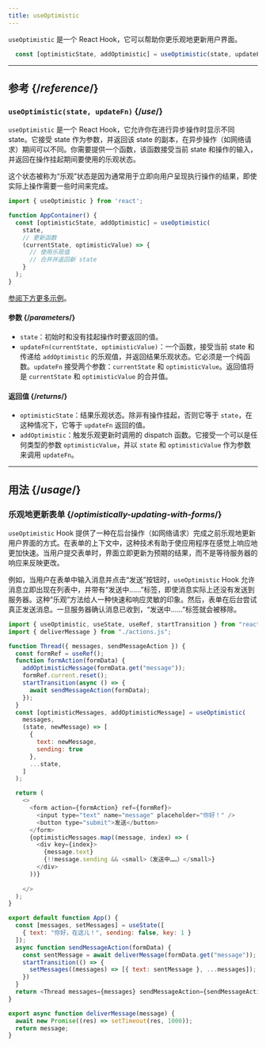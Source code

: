 ```yaml
---
title: useOptimistic
---
```


<Intro>

`useOptimistic` 是一个 React Hook，它可以帮助你更乐观地更新用户界面。

```js
  const [optimisticState, addOptimistic] = useOptimistic(state, updateFn);
```

</Intro>

<InlineToc />

---

## 参考 {/*reference*/}

### `useOptimistic(state, updateFn)` {/*use*/}

`useOptimistic` 是一个 React Hook，它允许你在进行异步操作时显示不同 state。它接受 state 作为参数，并返回该 state 的副本，在异步操作（如网络请求）期间可以不同。你需要提供一个函数，该函数接受当前 state 和操作的输入，并返回在操作挂起期间要使用的乐观状态。

这个状态被称为“乐观”状态是因为通常用于立即向用户呈现执行操作的结果，即使实际上操作需要一些时间来完成。

```js
import { useOptimistic } from 'react';

function AppContainer() {
  const [optimisticState, addOptimistic] = useOptimistic(
    state,
    // 更新函数
    (currentState, optimisticValue) => {
      // 使用乐观值
      // 合并并返回新 state
    }
  );
}
```

[参阅下方更多示例](#usage)。

#### 参数 {/*parameters*/}

* `state`：初始时和没有挂起操作时要返回的值。
* `updateFn(currentState, optimisticValue)`：一个函数，接受当前 state 和传递给 `addOptimistic` 的乐观值，并返回结果乐观状态。它必须是一个纯函数。`updateFn` 接受两个参数：`currentState` 和 `optimisticValue`。返回值将是 `currentState` 和 `optimisticValue` 的合并值。


#### 返回值 {/*returns*/}

* `optimisticState`：结果乐观状态。除非有操作挂起，否则它等于 `state`，在这种情况下，它等于 `updateFn` 返回的值。
* `addOptimistic`：触发乐观更新时调用的 dispatch 函数。它接受一个可以是任何类型的参数 `optimisticValue`，并以 `state` 和 `optimisticValue` 作为参数来调用 `updateFn`。

---

## 用法 {/*usage*/}

### 乐观地更新表单 {/*optimistically-updating-with-forms*/}

`useOptimistic` Hook 提供了一种在后台操作（如网络请求）完成之前乐观地更新用户界面的方式。在表单的上下文中，这种技术有助于使应用程序在感觉上响应地更加快速。当用户提交表单时，界面立即更新为预期的结果，而不是等待服务器的响应来反映更改。

例如，当用户在表单中输入消息并点击“发送”按钮时，`useOptimistic` Hook 允许消息立即出现在列表中，并带有“发送中……”标签，即使消息实际上还没有发送到服务器。这种“乐观”方法给人一种快速和响应灵敏的印象。然后，表单在后台尝试真正发送消息。一旦服务器确认消息已收到，“发送中……”标签就会被移除。

<Sandpack>


```js src/App.js
import { useOptimistic, useState, useRef, startTransition } from "react";
import { deliverMessage } from "./actions.js";

function Thread({ messages, sendMessageAction }) {
  const formRef = useRef();
  function formAction(formData) {
    addOptimisticMessage(formData.get("message"));
    formRef.current.reset();
    startTransition(async () => {
      await sendMessageAction(formData);
    });
  }
  const [optimisticMessages, addOptimisticMessage] = useOptimistic(
    messages,
    (state, newMessage) => [
      {
        text: newMessage,
        sending: true
      },
      ...state,
    ]
  );

  return (
    <>
      <form action={formAction} ref={formRef}>
        <input type="text" name="message" placeholder="你好！" />
        <button type="submit">发送</button>
      </form>
      {optimisticMessages.map((message, index) => (
        <div key={index}>
          {message.text}
          {!!message.sending && <small>（发送中……）</small>}
        </div>
      ))}
      
    </>
  );
}

export default function App() {
  const [messages, setMessages] = useState([
    { text: "你好，在这儿！", sending: false, key: 1 }
  ]);
  async function sendMessageAction(formData) {
    const sentMessage = await deliverMessage(formData.get("message"));
    startTransition(() => {
      setMessages((messages) => [{ text: sentMessage }, ...messages]);
    })
  }
  return <Thread messages={messages} sendMessageAction={sendMessageAction} />;
}
```

```js src/actions.js
export async function deliverMessage(message) {
  await new Promise((res) => setTimeout(res, 1000));
  return message;
}
```


</Sandpack>

